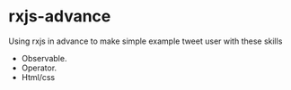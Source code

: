 # rxjs-advance
Using rxjs in advance to make simple example tweet user with these skills
 - Observable.
 - Operator.
 - Html/css

